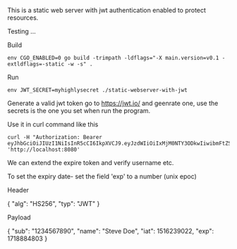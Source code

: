 This is a static web server with jwt authentication enabled to protect resources.


Testing ...

Build

```
env CGO_ENABLED=0 go build -trimpath -ldflags="-X main.version=v0.1 -extldflags=-static -w -s" .
```

Run

```
env JWT_SECRET=myhighlysecret ./static-webserver-with-jwt
```

Generate a valid jwt token go to https://jwt.io/ and geenrate one, use the secrets is the one you set when run the program.

Use it in curl command like this

```
curl -H "Authorization: Bearer eyJhbGciOiJIUzI1NiIsInR5cCI6IkpXVCJ9.eyJzdWIiOiIxMjM0NTY3ODkwIiwibmFtZSI6IlN0ZXZlIERvZSIsImlhdCI6MTUxNjIzOTAyMn0.SrZbvVzwKiBP6D3OmpnWugYgE5AhH6XKUzyw_77AMq4" 'http://localhost:8080'
```

We can extend the expire token and verify username etc.

To set the expiry date- set the field 'exp' to a number (unix epoc)

Header

{
  "alg": "HS256",
  "typ": "JWT"
}

Payload 

{
  "sub": "1234567890",
  "name": "Steve Doe",
  "iat": 1516239022,
  "exp": 1718884803
}

